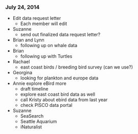 ### July 24, 2014
- Edit data request letter
    - Each member will edit
- Suzanne 
    - send out finalized data request letter?
- Brian and Lynn 
    - following up on whale data
- Brian 
    - following up with Turtles
- Rachael 
    - east coast birds / breeding bird survey (can we use?)
- Georgina 
    - looking for plankton and europe data
- Annie explore eBird more
    - draft timeline
    - explore east coast bird data as well
    - call Kristy about ebird data from last year
    - check PISCO data portal
- Suzanne
    - SeaSearch
    - Seattle Aquarium
    - iNaturalist

